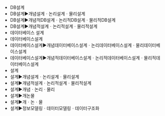 ﻿- DB설계
- DB설계▶️개념설계ㆍ논리설계ㆍ물리설계
- DB설계▶️개념적DB설계ㆍ논리적DB설계ㆍ물리적DB설계
- DB설계▶️개념적설계ㆍ논리적설계ㆍ물리적설계
- 데이터베이스 설계
- 데이터베이스설계
- 데이터베이스설계▶️개념데이터베이스설계ㆍ논리데이터베이스설계ㆍ물리데이터베이스설계
- 데이터베이스설계▶️개념적데이터베이스설계ㆍ논리적데이터베이스설계ㆍ물리적데이터베이스설계
- 설계
- 설계▶️개념설계ㆍ논리설계ㆍ물리설계
- 설계▶️개념적설계ㆍ논리적설계ㆍ물리적설계
- 설계▶️개념ㆍ논리ㆍ물리
- 설계▶️개논물
- 설계▶️개ㆍ논ㆍ물
- 설계▶️정보모델링ㆍ데이터모델링ㆍ데이터구조화
